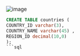 ![image](https://github.com/mlmariscotes/PostgreSQL_Exercise-/assets/99033220/5dfb614d-4839-44bc-9b48-a4ffb7739a58)

```SQL
CREATE TABLE countries (
COUNTRY_ID varchar(3),
COUNTRY_NAME varchar(45) ,
REGION_ID decimal(10,0)
);
```sql
